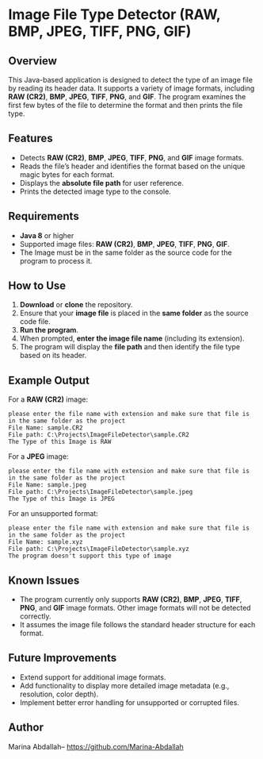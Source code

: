 # Image File Type Detector (RAW, BMP, JPEG, TIFF, PNG, GIF)

## Overview

This Java-based application is designed to detect the type of an image file by reading its header data. It supports a variety of image formats, including **RAW (CR2)**, **BMP**, **JPEG**, **TIFF**, **PNG**, and **GIF**. The program examines the first few bytes of the file to determine the format and then prints the file type.

## Features

- Detects **RAW (CR2)**, **BMP**, **JPEG**, **TIFF**, **PNG**, and **GIF** image formats.
- Reads the file’s header and identifies the format based on the unique magic bytes for each format.
- Displays the **absolute file path** for user reference.
- Prints the detected image type to the console.

## Requirements

- **Java 8** or higher
- Supported image files: **RAW (CR2)**, **BMP**, **JPEG**, **TIFF**, **PNG**, **GIF**.
- The Image must be in the same folder as the source code for the program to process it.

## How to Use

1. **Download** or **clone** the repository.
2. Ensure that your **image file** is placed in the **same folder** as the source code file.
3. **Run the program**.
4. When prompted, **enter the image file name** (including its extension).
5. The program will display the **file path** and then identify the file type based on its header.

## Example Output

For a **RAW (CR2)** image:

```
please enter the file name with extension and make sure that file is in the same folder as the project
File Name: sample.CR2
File path: C:\Projects\ImageFileDetector\sample.CR2
The Type of this Image is RAW
```

For a **JPEG** image:

```
please enter the file name with extension and make sure that file is in the same folder as the project
File Name: sample.jpeg
File path: C:\Projects\ImageFileDetector\sample.jpeg
The Type of this Image is JPEG
```

For an unsupported format:

```
please enter the file name with extension and make sure that file is in the same folder as the project
File Name: sample.xyz
File path: C:\Projects\ImageFileDetector\sample.xyz
The program doesn't support this type of image
```

## Known Issues

- The program currently only supports **RAW (CR2)**, **BMP**, **JPEG**, **TIFF**, **PNG**, and **GIF** image formats. Other image formats will not be detected correctly.
- It assumes the image file follows the standard header structure for each format.

## Future Improvements

- Extend support for additional image formats.
- Add functionality to display more detailed image metadata (e.g., resolution, color depth).
- Implement better error handling for unsupported or corrupted files.

## Author
Marina Abdallah– https://github.com/Marina-Abdallah
